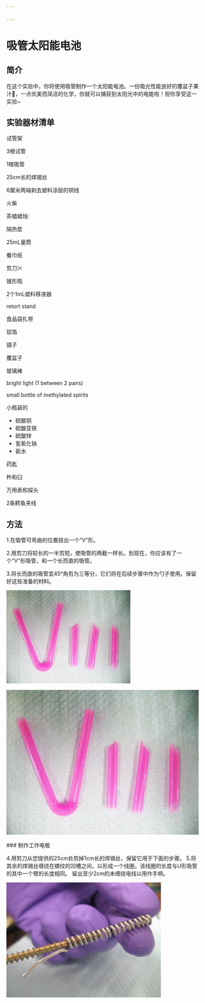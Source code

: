 ```yaml
---

---
```


# 吸管太阳能电池

## 简介

在这个实验中，你将使用吸管制作一个太阳能电池。一份吸光性能良好的覆盆子果汁🍹，一点优美而简洁的化学，你就可以捕获到太阳光中的电能啦！祝你享受这一实验~

## 实验器材清单

试管架

3根试管

1根吸管

25cm长的焊锡丝

6厘米两端剥去塑料涂层的铜线

火柴

茶蜡蜡烛🕯

隔热垫

25mL量筒

餐巾纸

剪刀✂

锥形瓶

2个1mL塑料移液器

retort stand

食品袋扎带

铝箔

镊子

覆盆子

玻璃棒

bright light (1 between 2 pairs)

small bottle of methylated spirits

小瓶装的

- 硫酸铜
- 硫酸亚铁
- 硫酸锌
- 氢氧化钠
- 氨水

药匙

杵和臼

万用表和探头

2条鳄鱼夹线

## 方法

1.在吸管可弯曲的位置扭出一个“V”形。

2.用剪刀将较长的一半剪短，使吸管的两截一样长。到现在，你应该有了一个“V"形吸管，和一个长而直的吸管。

3.将长而直的吸管宜45°角剪为三等分，它们将在后续步骤中作为勺子使用。保留好这些准备的材料。

![图1](../Images/image-20210124195553275.png)

<p align="center">
  <img src="Images/image-20210124195553275.png" width="600" />
</p>
### 制作工作电极

4.用剪刀从您提供的25cm处剪掉1cm长的焊锡丝，保留它用于下面的步骤。
5.将其余的焊锡丝缠绕在螺纹的凹槽之间，以形成一个线圈，该线圈的长度与U形吸管的其中一个臂的长度相同。 留出至少2cm的未缠绕电线以用作手柄。

![image-20210216113409672](../Images/image-20210216113409672.png)